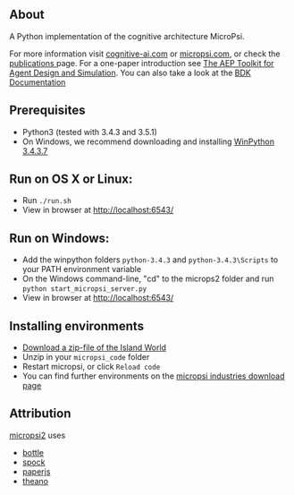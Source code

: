 About
-----
A Python implementation of the cognitive architecture MicroPsi.

For more information visit [cognitive-ai.com](http://http://cognitive-ai.com) or [micropsi.com](http://www.micropsi.com), or check the [publications ](http://cognitive-ai.com/publications/publications.html) page. For a one-paper introduction see [The AEP Toolkit for Agent Design and Simulation](http://cognitive-ai.com/publications/assets/BachVuineMates2003.pdf).
You can also take a look at the [BDK Documentation](http://www.micropsi-industries.com/documentation/introduction)


Prerequisites
-----
 * Python3 (tested with 3.4.3 and 3.5.1)
 * On Windows, we recommend downloading and installing [WinPython 3.4.3.7](http://winpython.github.io/)


Run on OS X or Linux:
-----
 * Run `./run.sh`
 * View in browser at [http://localhost:6543/](http://localhost:6543/)


Run on Windows:
-----
 * Add the winpython folders `python-3.4.3` and `python-3.4.3\Scripts` to your PATH environment variable
 * On the Windows command-line, "cd" to the microps2 folder and run `python start_micropsi_server.py`
 * View in browser at [http://localhost:6543/](http://localhost:6543/)


Installing environments
-----
 * [Download a zip-file of the Island World](http://micropsi.industries/tech/island_world.zip)
 * Unzip in your `micropsi_code` folder
 * Restart micropsi, or click `Reload code`
 * You can find further environments on the [micropsi industries download page](http://www.micropsi-industries.com/download)


Attribution
-----
[micropsi2](https://github.com/joschabach/micropsi2) uses 

 * [bottle](https://github.com/defnull/bottle)
 * [spock](https://github.com/nickelpro/spock)
 * [paperjs](http://github.com/paperjs/paper.js)
 * [theano](https://github.com/Theano/Theano)
